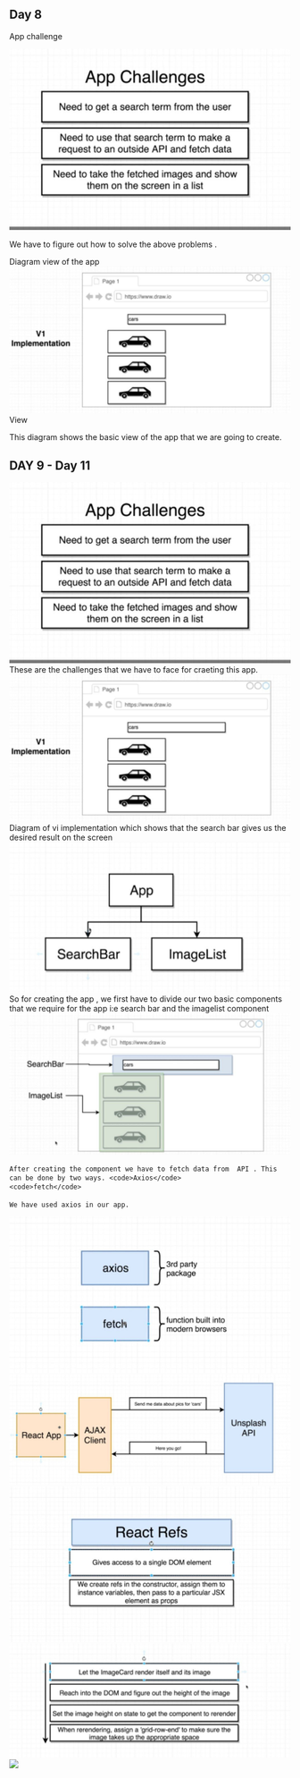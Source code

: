 ## Day 8

App challenge 

<img src="../Assets/appchallenges.jpg"> </img>

We have to figure out how to solve the above problems .


Diagram view of the app 
<img src="../Assets/v1implementation.jpg">View </img>

This diagram shows the basic view of the app that we are going to create.

## DAY 9 - Day 11

<img src="../Assets/appchallenges.jpg" />
    These are the challenges that we have to face for craeting this app.

<img src="../Assets/v1implementation.jpg" />
    Diagram of vi implementation which shows that the search bar gives us the desired result on the screen


<img src="../Assets/appComponentDivision.jpg" />
    So for creating the app , we first have to divide our two basic components that we require for the app i:e search bar and the imagelist component


<img src="../Assets/AppDivisionList.jpg"/>

    After creating the component we have to fetch data from  API . This can be done by two ways. <code>Axios</code>
    <code>fetch</code>

    We have used axios in our app.


<img src="../Assets/apirequest.jpg" />



<img src="../Assets/AJAX.jpg" />

<img src="../Assets/reactRef.jpg" />

<img src="../Assets/imagerender.jpg" />



<img src="../Assets/picsAppgif.gif" />

